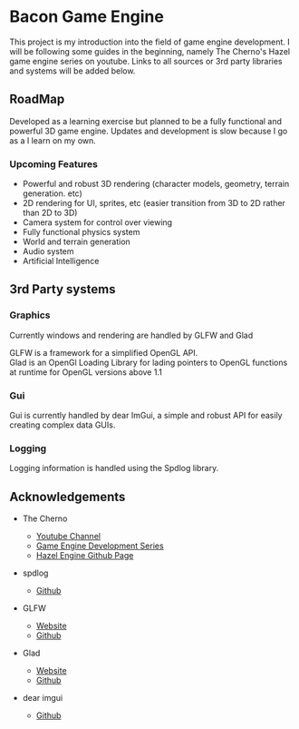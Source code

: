 # Bacon Game Engine

This project is my introduction into the field of game engine development.
I will be following some guides in the beginning, namely The Cherno's Hazel game engine series on youtube. Links to all sources or 3rd party libraries and systems will be added below.

## RoadMap
Developed as a learning exercise but planned to be a fully functional and powerful 3D game engine. Updates and development is slow because I go as a I learn on my own.

### Upcoming Features
- Powerful and robust 3D rendering (character models, geometry, terrain generation. etc)
- 2D rendering for UI, sprites, etc (easier transition from 3D to 2D rather than 2D to 3D)
- Camera system for control over viewing
- Fully functional physics system
- World and terrain generation
- Audio system
- Artificial Intelligence

## 3rd Party systems

### Graphics
Currently windows and rendering are handled by GLFW and Glad

GLFW is a framework for a simplified OpenGL API.  
Glad is an OpenGl Loading Library for lading pointers to OpenGL functions at runtime for OpenGL versions above 1.1

### Gui
Gui is currently handled by dear ImGui, a simple and robust API for easily creating complex data GUIs.

### Logging
Logging information is handled using the Spdlog library.

## Acknowledgements
- The Cherno
  - [Youtube Channel](https://www.youtube.com/c/TheChernoProject)
  - [Game Engine Development Series](https://thecherno.com/engine)
  - [Hazel Engine Github Page](https://github.com/TheCherno/Hazel)

- spdlog
  - [Github](https://github.com/gabime/spdlog)

- GLFW
  - [Website](https://www.glfw.org)
  - [Github](https://github.com/glfw/glfw)

- Glad
  - [Website](https://glad.dav1d.de)
  - [Github](https://github.com/Dav1dde/glad)

- dear imgui
  - [Github](https://github.com/ocornut/imgui)